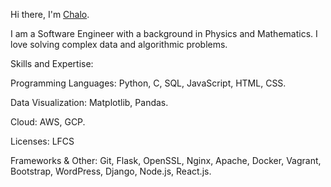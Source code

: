 Hi there, I'm [Chalo](https://www.linkedin.com/in/emmanuel-musyoka-chalo-211336183?lipi=urn%3Ali%3Apage%3Ad_flagship3_profile_view_base_contact_details%3BpxhCAK%2F%2FRDKxcYdy8E0GWw%3D%3D "LinkedIn").

I am a Software Engineer with a background in Physics and Mathematics. I love solving complex data and algorithmic problems.

Skills and Expertise:

Programming Languages: Python, C, SQL, JavaScript, HTML, CSS.

Data Visualization: Matplotlib, Pandas.

Cloud: AWS, GCP.

Licenses: LFCS

Frameworks & Other: Git, Flask, OpenSSL, Nginx, Apache, Docker, Vagrant, Bootstrap, WordPress, Django, Node.js, React.js.
